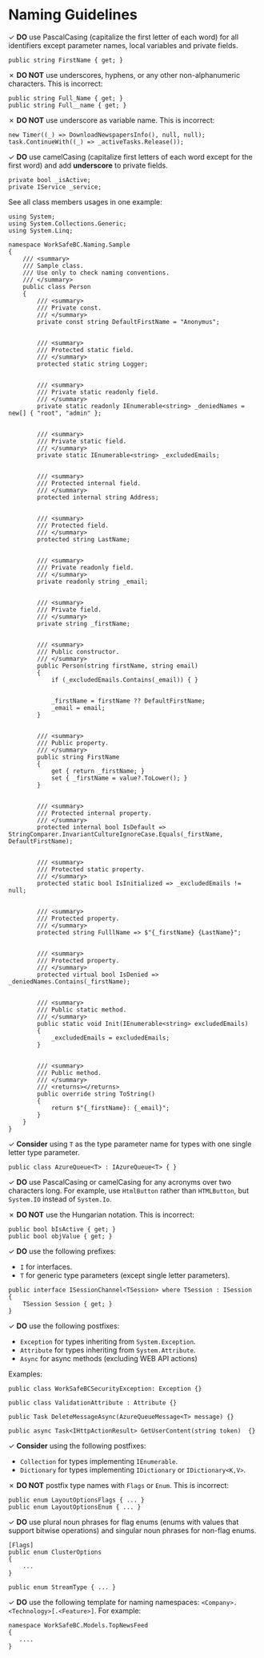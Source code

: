 # Naming Guidelines

&#10003; **DO** use PascalCasing (capitalize the first letter of each word) for all identifiers except parameter names, local variables and private fields. 

```Csharp
public string FirstName { get; }
```

&#10007; **DO NOT** use underscores, hyphens, or any other non-alphanumeric characters. This is incorrect:

```Csharp
public string Full_Name { get; }
public string Full__name { get; }
```

&#10007; **DO NOT** use underscore as variable name. This is incorrect:

```CSharp
new Timer((_) => DownloadNewspapersInfo(), null, null);
task.ContinueWith((_) => _activeTasks.Release());
```

&#10003; **DO** use camelCasing (capitalize first letters of each word except for the first word) and add **underscore** to private fields.

```CSharp
private bool _isActive;
private IService _service;
```

See all class members usages in one example:
```Csharp
using System;
using System.Collections.Generic;
using System.Linq;

namespace WorkSafeBC.Naming.Sample
{
    /// <summary>
    /// Sample class.
    /// Use only to check naming conventions.
    /// </summary>
    public class Person
    {
        /// <summary>
        /// Private const.
        /// </summary>
        private const string DefaultFirstName = "Anonymus";


        /// <summary>
        /// Protected static field.
        /// </summary>
        protected static string Logger;


        /// <summary>
        /// Private static readonly field.
        /// </summary>
        private static readonly IEnumerable<string> _deniedNames = new[] { "root", "admin" };


        /// <summary>
        /// Private static field.
        /// </summary>
        private static IEnumerable<string> _excludedEmails;


        /// <summary>
        /// Protected internal field.
        /// </summary>
        protected internal string Address;


        /// <summary>
        /// Protected field.
        /// </summary>
        protected string LastName;


        /// <summary>
        /// Private readonly field.
        /// </summary>
        private readonly string _email;


        /// <summary>
        /// Private field.
        /// </summary>
        private string _firstName;


        /// <summary>
        /// Public constructor.
        /// </summary>
        public Person(string firstName, string email)
        {
            if (_excludedEmails.Contains(_email)) { }


            _firstName = firstName ?? DefaultFirstName;
            _email = email;
        }


        /// <summary>
        /// Public property.
        /// </summary>
        public string FirstName
        {
            get { return _firstName; }
            set { _firstName = value?.ToLower(); }
        }


        /// <summary>
        /// Protected internal property.
        /// </summary>
        protected internal bool IsDefault => StringComparer.InvariantCultureIgnoreCase.Equals(_firstName, DefaultFirstName);


        /// <summary>
        /// Protected static property.
        /// </summary>
        protected static bool IsInitialized => _excludedEmails != null;


        /// <summary>
        /// Protected property.
        /// </summary>
        protected string FulllName => $"{_firstName} {LastName}";


        /// <summary>
        /// Protected property.
        /// </summary>
        protected virtual bool IsDenied => _deniedNames.Contains(_firstName);


        /// <summary>
        /// Public static method.
        /// </summary>
        public static void Init(IEnumerable<string> excludedEmails)
        {
            _excludedEmails = excludedEmails;
        }


        /// <summary>
        /// Public method.
        /// </summary>
        /// <returns></returns>
        public override string ToString()
        {
            return $"{_firstName}: {_email}";
        }
    }
}
```

&#10003; **Consider** using `T` as the type parameter name for types with one single letter type parameter.

```CSharp
public class AzureQueue<T> : IAzureQueue<T> { }
```

&#10003; **DO** use PascalCasing or camelCasing for any acronyms over two
characters long. For example, use `HtmlButton` rather than `HTMLButton`, but
`System.IO` instead of `System.Io`.


&#10007; **DO NOT** use the Hungarian notation. This is incorrect:

```Csharp
public bool bIsActive { get; }
public bool objValue { get; }
```

&#10003; **DO** use the following prefixes:
* `I` for interfaces.
* `T` for generic type parameters (except single letter parameters).

```CSharp
public interface ISessionChannel<TSession> where TSession : ISession
{
    TSession Session { get; }
} 
```

&#10003; **DO** use the following postfixes:

* `Exception` for types inheriting from `System.Exception`.
* `Attribute` for types inheriting from `System.Attribute`.
* `Async` for async methods (excluding WEB API actions)

Examples:
```Csharp
public class WorkSafeBCSecurityException: Exception {}

public class ValidationAttribute : Attribute {}

public Task DeleteMessageAsync(AzureQueueMessage<T> message) {}

public async Task<IHttpActionResult> GetUserContent(string token)  {}
```


&#10003; **Consider** using the following postfixes:
* `Collection` for types implementing `IEnumerable`.
* `Dictionary` for types implementing `IDictionary` or `IDictionary<K,V>`.


&#10007; **DO NOT** postfix type names with `Flags` or `Enum`. This is incorrect:

```Csharp
public enum LayoutOptionsFlags { ... }
public enum LayoutOptionsEnum { ... }
```

&#10003; **DO** use plural noun phrases for flag enums (enums with values that
support bitwise operations) and singular noun phrases for non-flag enums.

```CSharp
[Flags]	
public enum ClusterOptions 
{
    ... 
}

public enum StreamType { ... }
```

&#10003; **DO** use the following template for naming namespaces: `<Company>.<Technology>[.<Feature>]`.
For example:

```CSharp
namespace WorkSafeBC.Models.TopNewsFeed 
{
   ....
}
```
